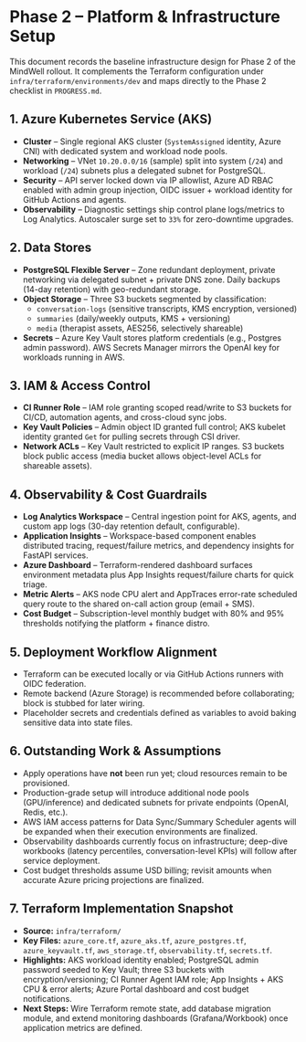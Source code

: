 # Phase 2 – Platform & Infrastructure Setup

This document records the baseline infrastructure design for Phase 2 of the MindWell rollout. It complements the Terraform configuration under `infra/terraform/environments/dev` and maps directly to the Phase 2 checklist in `PROGRESS.md`.

## 1. Azure Kubernetes Service (AKS)
- **Cluster** – Single regional AKS cluster (`SystemAssigned` identity, Azure CNI) with dedicated system and workload node pools.
- **Networking** – VNet `10.20.0.0/16` (sample) split into system (`/24`) and workload (`/24`) subnets plus a delegated subnet for PostgreSQL.
- **Security** – API server locked down via IP allowlist, Azure AD RBAC enabled with admin group injection, OIDC issuer + workload identity for GitHub Actions and agents.
- **Observability** – Diagnostic settings ship control plane logs/metrics to Log Analytics. Autoscaler surge set to `33%` for zero-downtime upgrades.

## 2. Data Stores
- **PostgreSQL Flexible Server** – Zone redundant deployment, private networking via delegated subnet + private DNS zone. Daily backups (14-day retention) with geo-redundant storage.
- **Object Storage** – Three S3 buckets segmented by classification:
  - `conversation-logs` (sensitive transcripts, KMS encryption, versioned)
  - `summaries` (daily/weekly outputs, KMS + versioning)
  - `media` (therapist assets, AES256, selectively shareable)
- **Secrets** – Azure Key Vault stores platform credentials (e.g., Postgres admin password). AWS Secrets Manager mirrors the OpenAI key for workloads running in AWS.

## 3. IAM & Access Control
- **CI Runner Role** – IAM role granting scoped read/write to S3 buckets for CI/CD, automation agents, and cross-cloud sync jobs.
- **Key Vault Policies** – Admin object ID granted full control; AKS kubelet identity granted `Get` for pulling secrets through CSI driver.
- **Network ACLs** – Key Vault restricted to explicit IP ranges. S3 buckets block public access (media bucket allows object-level ACLs for shareable assets).

## 4. Observability & Cost Guardrails
- **Log Analytics Workspace** – Central ingestion point for AKS, agents, and custom app logs (30-day retention default, configurable).
- **Application Insights** – Workspace-based component enables distributed tracing, request/failure metrics, and dependency insights for FastAPI services.
- **Azure Dashboard** – Terraform-rendered dashboard surfaces environment metadata plus App Insights request/failure charts for quick triage.
- **Metric Alerts** – AKS node CPU alert and AppTraces error-rate scheduled query route to the shared on-call action group (email + SMS).
- **Cost Budget** – Subscription-level monthly budget with 80% and 95% thresholds notifying the platform + finance distro.

## 5. Deployment Workflow Alignment
- Terraform can be executed locally or via GitHub Actions runners with OIDC federation.
- Remote backend (Azure Storage) is recommended before collaborating; block is stubbed for later wiring.
- Placeholder secrets and credentials defined as variables to avoid baking sensitive data into state files.

## 6. Outstanding Work & Assumptions
- Apply operations have **not** been run yet; cloud resources remain to be provisioned.
- Production-grade setup will introduce additional node pools (GPU/inference) and dedicated subnets for private endpoints (OpenAI, Redis, etc.).
- AWS IAM access patterns for Data Sync/Summary Scheduler agents will be expanded when their execution environments are finalized.
- Observability dashboards currently focus on infrastructure; deep-dive workbooks (latency percentiles, conversation-level KPIs) will follow after service deployment.
- Cost budget thresholds assume USD billing; revisit amounts when accurate Azure pricing projections are finalized.

## 7. Terraform Implementation Snapshot
- **Source:** `infra/terraform/`
- **Key Files:** `azure_core.tf`, `azure_aks.tf`, `azure_postgres.tf`, `azure_keyvault.tf`, `aws_storage.tf`, `observability.tf`, `secrets.tf`.
- **Highlights:** AKS workload identity enabled; PostgreSQL admin password seeded to Key Vault; three S3 buckets with encryption/versioning; CI Runner Agent IAM role; App Insights + AKS CPU & error alerts; Azure Portal dashboard and cost budget notifications.
- **Next Steps:** Wire Terraform remote state, add database migration module, and extend monitoring dashboards (Grafana/Workbook) once application metrics are defined.
